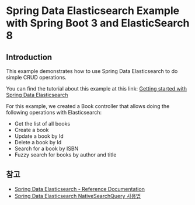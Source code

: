 # Spring Data Elasticsearch Example with Spring Boot 3 and ElasticSearch 8

## Introduction

This example demonstrates how to use Spring Data Elasticsearch to do simple CRUD operations.

You can find the tutorial about this example at this
link: [Getting started with Spring Data Elasticsearch](https://www.geekyhacker.com/getting-started-with-spring-data-elasticsearch/)

For this example, we created a Book controller that allows doing the following operations with Elasticsearch:

- Get the list of all books
- Create a book
- Update a book by Id
- Delete a book by Id
- Search for a book by ISBN
- Fuzzy search for books by author and title

## 참고

- [Spring Data Elasticsearch - Reference Documentation](https://docs.spring.io/spring-data/elasticsearch/docs/current/reference/html/)
- [Spring Data Elasticsearch NativeSearchQuery 사용법](https://juntcom.tistory.com/149)
